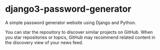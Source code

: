 # django3-password-generator
A simple password generator website using Django and Python.


You can star the repository to discover similar projects on GitHub. 
When you star repositories or topics, GitHub may recommend related content in the discovery view of your news feed.
